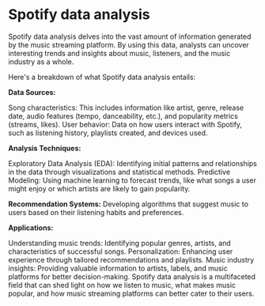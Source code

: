 # Spotify data analysis

Spotify data analysis delves into the vast amount of information generated by the music streaming platform. By using this data, analysts can uncover interesting trends and insights about music, listeners, and the music industry as a whole.

Here's a breakdown of what Spotify data analysis entails:

**Data Sources:**

Song characteristics: This includes information like artist, genre, release date, audio features (tempo, danceability, etc.), and popularity metrics (streams, likes).
User behavior: Data on how users interact with Spotify, such as listening history, playlists created, and devices used.

**Analysis Techniques:**

Exploratory Data Analysis (EDA): Identifying initial patterns and relationships in the data through visualizations and statistical methods.
Predictive Modeling: Using machine learning to forecast trends, like what songs a user might enjoy or which artists are likely to gain popularity.

**Recommendation Systems:** Developing algorithms that suggest music to users based on their listening habits and preferences.

**Applications:**

Understanding music trends: Identifying popular genres, artists, and characteristics of successful songs.
Personalization: Enhancing user experience through tailored recommendations and playlists.
Music industry insights: Providing valuable information to artists, labels, and music platforms for better decision-making.
Spotify data analysis is a multifaceted field that can shed light on how we listen to music, what makes music popular, and how music streaming platforms can better cater to their users.
